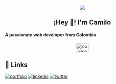 <p align="center">
    <img align="center" src="https://i.giphy.com/media/9uITwFum2zFg9fBHYU/giphy.gif">
</p>
<p align="center" width="300">
   <h2 align="center">¡Hey 👋! I'm Camilo </h2>
   <h4>A passionate web developer from Colombia</h4>
</p>
<p align="center">
    <a href="https://www.instagram.com/aka.milow/" target="blank">
        <img align="center" src="https://raw.githubusercontent.com/rahuldkjain/github-profile-readme-generator/master/src/images/icons/Social/instagram.svg" alt="corricodes" height="30" width="40">
    </a> 
</p>

## 🔗 Links
[![portfolio](https://img.shields.io/badge/my_portfolio-000?style=for-the-badge&logo=ko-fi&logoColor=white)](https://camilocastellar.me/)
[![linkedin](https://img.shields.io/badge/linkedin-0A66C2?style=for-the-badge&logo=linkedin&logoColor=white)](https://www.linkedin.com/in/camilocastellar/)
[![twitter](https://img.shields.io/badge/twitter-1DA1F2?style=for-the-badge&logo=twitter&logoColor=white)](https://twitter.com/aka_milow)
